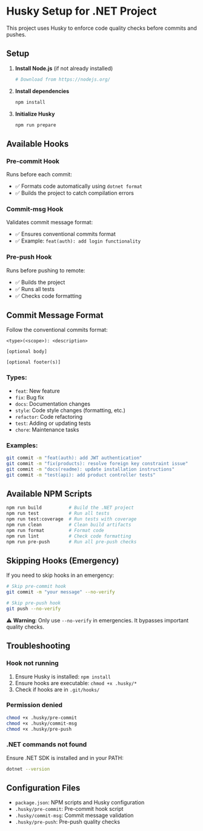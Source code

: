 # Husky Setup for .NET Project

This project uses Husky to enforce code quality checks before commits and pushes.

## Setup

1. **Install Node.js** (if not already installed)
   ```bash
   # Download from https://nodejs.org/
   ```

2. **Install dependencies**
   ```bash
   npm install
   ```

3. **Initialize Husky**
   ```bash
   npm run prepare
   ```

## Available Hooks

### Pre-commit Hook
Runs before each commit:
- ✅ Formats code automatically using `dotnet format`
- ✅ Builds the project to catch compilation errors

### Commit-msg Hook
Validates commit message format:
- ✅ Ensures conventional commits format
- ✅ Example: `feat(auth): add login functionality`

### Pre-push Hook
Runs before pushing to remote:
- ✅ Builds the project
- ✅ Runs all tests
- ✅ Checks code formatting

## Commit Message Format

Follow the conventional commits format:
```
<type>(<scope>): <description>

[optional body]

[optional footer(s)]
```

### Types:
- `feat`: New feature
- `fix`: Bug fix
- `docs`: Documentation changes
- `style`: Code style changes (formatting, etc.)
- `refactor`: Code refactoring
- `test`: Adding or updating tests
- `chore`: Maintenance tasks

### Examples:
```bash
git commit -m "feat(auth): add JWT authentication"
git commit -m "fix(products): resolve foreign key constraint issue"
git commit -m "docs(readme): update installation instructions"
git commit -m "test(api): add product controller tests"
```

## Available NPM Scripts

```bash
npm run build          # Build the .NET project
npm run test           # Run all tests
npm run test:coverage  # Run tests with coverage
npm run clean          # Clean build artifacts
npm run format         # Format code
npm run lint           # Check code formatting
npm run pre-push       # Run all pre-push checks
```

## Skipping Hooks (Emergency)

If you need to skip hooks in an emergency:

```bash
# Skip pre-commit hook
git commit -m "your message" --no-verify

# Skip pre-push hook
git push --no-verify
```

⚠️ **Warning**: Only use `--no-verify` in emergencies. It bypasses important quality checks.

## Troubleshooting

### Hook not running
1. Ensure Husky is installed: `npm install`
2. Ensure hooks are executable: `chmod +x .husky/*`
3. Check if hooks are in `.git/hooks/`

### Permission denied
```bash
chmod +x .husky/pre-commit
chmod +x .husky/commit-msg
chmod +x .husky/pre-push
```

### .NET commands not found
Ensure .NET SDK is installed and in your PATH:
```bash
dotnet --version
```

## Configuration Files

- `package.json`: NPM scripts and Husky configuration
- `.husky/pre-commit`: Pre-commit hook script
- `.husky/commit-msg`: Commit message validation
- `.husky/pre-push`: Pre-push quality checks 